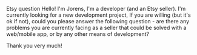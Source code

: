 Etsy question
Hello! I'm Jorens, I'm a developer (and an Etsy seller). I'm currently looking for a new development project, If you are willing (but it's ok if not), could you please answer the following question - are there any problems you are currently facing as a seller that could be solved with a web/mobile app, or by any other means of development? 

Thank you very much!